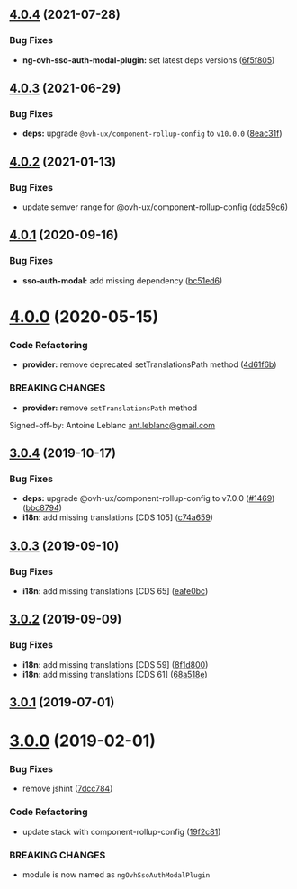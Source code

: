 ## [4.0.4](https://github.com/ovh/manager/compare/@ovh-ux/ng-ovh-sso-auth-modal-plugin@4.0.3...@ovh-ux/ng-ovh-sso-auth-modal-plugin@4.0.4) (2021-07-28)


### Bug Fixes

* **ng-ovh-sso-auth-modal-plugin:** set latest deps versions ([6f5f805](https://github.com/ovh/manager/commit/6f5f805732148f5da0c49b0355dba7b340f34f2a))



## [4.0.3](https://github.com/ovh/manager/compare/@ovh-ux/ng-ovh-sso-auth-modal-plugin@4.0.2...@ovh-ux/ng-ovh-sso-auth-modal-plugin@4.0.3) (2021-06-29)


### Bug Fixes

* **deps:** upgrade `@ovh-ux/component-rollup-config` to `v10.0.0` ([8eac31f](https://github.com/ovh/manager/commit/8eac31f81e46d1570c131cf55788d6435842ab6d))



## [4.0.2](https://github.com/ovh/manager/compare/@ovh-ux/ng-ovh-sso-auth-modal-plugin@4.0.1...@ovh-ux/ng-ovh-sso-auth-modal-plugin@4.0.2) (2021-01-13)


### Bug Fixes

* update semver range for @ovh-ux/component-rollup-config ([dda59c6](https://github.com/ovh/manager/commit/dda59c6b71cb4ad9ab98f06a0bf995a7eb45a1d9))



## [4.0.1](https://github.com/ovh/manager/compare/@ovh-ux/ng-ovh-sso-auth-modal-plugin@4.0.0...@ovh-ux/ng-ovh-sso-auth-modal-plugin@4.0.1) (2020-09-16)


### Bug Fixes

* **sso-auth-modal:** add missing dependency ([bc51ed6](https://github.com/ovh/manager/commit/bc51ed6977341143b599ab6f654018306fa596a5))



# [4.0.0](https://github.com/ovh/manager/compare/@ovh-ux/ng-ovh-sso-auth-modal-plugin@3.0.4...@ovh-ux/ng-ovh-sso-auth-modal-plugin@4.0.0) (2020-05-15)


### Code Refactoring

* **provider:** remove deprecated setTranslationsPath method ([4d61f6b](https://github.com/ovh/manager/commit/4d61f6bc9a436c6dd6de05687620c153638a5eab))


### BREAKING CHANGES

* **provider:** remove `setTranslationsPath` method

Signed-off-by: Antoine Leblanc <ant.leblanc@gmail.com>



## [3.0.4](https://github.com/ovh-ux/manager/compare/@ovh-ux/ng-ovh-sso-auth-modal-plugin@3.0.3...@ovh-ux/ng-ovh-sso-auth-modal-plugin@3.0.4) (2019-10-17)


### Bug Fixes

* **deps:** upgrade @ovh-ux/component-rollup-config to v7.0.0 ([#1469](https://github.com/ovh-ux/manager/issues/1469)) ([bbc8794](https://github.com/ovh-ux/manager/commit/bbc8794))
* **i18n:** add missing translations [CDS 105] ([c74a659](https://github.com/ovh-ux/manager/commit/c74a659))



## [3.0.3](https://github.com/ovh-ux/manager/compare/@ovh-ux/ng-ovh-sso-auth-modal-plugin@3.0.2...@ovh-ux/ng-ovh-sso-auth-modal-plugin@3.0.3) (2019-09-10)


### Bug Fixes

* **i18n:** add missing translations [CDS 65] ([eafe0bc](https://github.com/ovh-ux/manager/commit/eafe0bc))



## [3.0.2](https://github.com/ovh-ux/manager/compare/@ovh-ux/ng-ovh-sso-auth-modal-plugin@3.0.1...@ovh-ux/ng-ovh-sso-auth-modal-plugin@3.0.2) (2019-09-09)


### Bug Fixes

* **i18n:** add missing translations [CDS 59] ([8f1d800](https://github.com/ovh-ux/manager/commit/8f1d800))
* **i18n:** add missing translations [CDS 61] ([68a518e](https://github.com/ovh-ux/manager/commit/68a518e))



## [3.0.1](https://github.com/ovh-ux/ng-ovh-sso-auth-modal-plugin/compare/v3.0.0...v3.0.1) (2019-07-01)



# [3.0.0](https://github.com/ovh-ux/ng-ovh-sso-auth-modal-plugin/compare/v2.0.1...v3.0.0) (2019-02-01)


### Bug Fixes

* remove jshint ([7dcc784](https://github.com/ovh-ux/ng-ovh-sso-auth-modal-plugin/commit/7dcc784))


### Code Refactoring

* update stack with component-rollup-config ([19f2c81](https://github.com/ovh-ux/ng-ovh-sso-auth-modal-plugin/commit/19f2c81))


### BREAKING CHANGES

* module is now named as `ngOvhSsoAuthModalPlugin`




